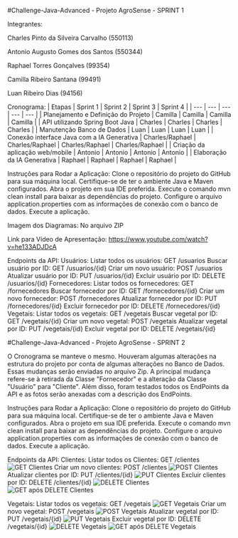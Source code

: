 #Challenge-Java-Advanced - Projeto AgroSense - SPRINT 1 

Integrantes:

Charles Pinto da Silveira Carvalho (550113) 

Antonio Augusto Gomes dos Santos (550344)

Raphael Torres Gonçalves (99354)

Camilla Ribeiro Santana (99491)

Luan Ribeiro Dias (94156)

Cronograma:
| Etapas | Sprint 1 | Sprint 2 | Sprint 3 | Sprint 4 |
| --- | --- | --- | --- | --- |
| Planejamento e Definição do Projeto | Camilla | Camilla | Camilla | Camilla |
| API utilizando Spring Boot Java | Charles | Charles | Charles | Charles |
| Manutenção Banco de Dados | Luan | Luan | Luan | Luan |
| Conexão interface Java com a IA Generativa | Charles/Raphael | Charles/Raphael | Charles/Raphael | Charles/Raphael |
| Criação da aplicação web/mobile | Antonio | Antonio | Antonio | Antonio |
| Elaboração da IA Generativa | Raphael | Raphael | Raphael | Raphael |

Instruções para Rodar a Aplicação:
Clone o repositório do projeto do GitHub para sua máquina local.
Certifique-se de ter o ambiente Java e Maven configurados.
Abra o projeto em sua IDE preferida.
Execute o comando mvn clean install para baixar as dependências do projeto.
Configure o arquivo application.properties com as informações de conexão com o banco de dados.
Execute a aplicação.

Imagem dos Diagramas:
No arquivo ZIP

Link para Vídeo de Apresentação:
https://www.youtube.com/watch?v=he133ADJDcA

Endpoints da API:
Usuários:
Listar todos os usuários: GET /usuarios
Buscar usuário por ID: GET /usuarios/{id}
Criar um novo usuário: POST /usuarios
Atualizar usuário por ID: PUT /usuarios/{id}
Excluir usuário por ID: DELETE /usuarios/{id}
Fornecedores:
Listar todos os fornecedores: GET /fornecedores
Buscar fornecedor por ID: GET /fornecedores/{id}
Criar um novo fornecedor: POST /fornecedores
Atualizar fornecedor por ID: PUT /fornecedores/{id}
Excluir fornecedor por ID: DELETE /fornecedores/{id}
Vegetais:
Listar todos os vegetais: GET /vegetais
Buscar vegetal por ID: GET /vegetais/{id}
Criar um novo vegetal: POST /vegetais
Atualizar vegetal por ID: PUT /vegetais/{id}
Excluir vegetal por ID: DELETE /vegetais/{id}

#Challenge-Java-Advanced - Projeto AgroSense - SPRINT 2

O Cronograma se manteve o mesmo. Houveram algumas alterações na estrutura do projeto por conta de algumas alterações no Banco de Dados. Essas mudanças serão enviadas no arquivo Zip.
A principal mudança refere-se à retirada da Classe "Fornecedor" e a alteração da Classe "Usuário" para "Cliente". Além disso, foram testados todos os EndPoints da API e as fotos serão anexadas com a descrição dos EndPoints.

Instruções para Rodar a Aplicação:
Clone o repositório do projeto do GitHub para sua máquina local.
Certifique-se de ter o ambiente Java e Maven configurados.
Abra o projeto em sua IDE preferida.
Execute o comando mvn clean install para baixar as dependências do projeto.
Configure o arquivo application.properties com as informações de conexão com o banco de dados.
Execute a aplicação.

Endpoints da API:
Clientes:
Listar todos os Clientes: GET /clientes
![GET Clientes](https://github.com/CharCarvalho/Challenge-Java-Advanced/assets/126685062/a551708f-17a9-4cf0-839e-ddbe1555ade4)
Criar um novo clientes: POST /clientes
![POST Clientes](https://github.com/CharCarvalho/Challenge-Java-Advanced/assets/126685062/0fd0833c-39d8-4e1f-8797-5c9aa56a8e69)
Atualizar clientes por ID: PUT /clientes/{id}
![PUT Clientes](https://github.com/CharCarvalho/Challenge-Java-Advanced/assets/126685062/1e2bc8b9-88b9-473e-9715-0a34d130eb6b)
Excluir clientes por ID: DELETE /clientes/{id}
![DELETE Clientes](https://github.com/CharCarvalho/Challenge-Java-Advanced/assets/126685062/1d1ffae0-0fbf-4b3a-ba7a-58bbcf0cd0dc)
![GET após DELETE Clientes](https://github.com/CharCarvalho/Challenge-Java-Advanced/assets/126685062/e1a31565-6f1d-492d-b015-f642f54041ab)

Vegetais:
Listar todos os vegetais: GET /vegetais
![GET Vegetais](https://github.com/CharCarvalho/Challenge-Java-Advanced/assets/126685062/576e9ed9-68d4-49f2-97a1-08fd1f3052b2)
Criar um novo vegetal: POST /vegetais
![POST Vegetais](https://github.com/CharCarvalho/Challenge-Java-Advanced/assets/126685062/8d752219-b0ea-4c52-bb98-92e92501a5a8)
Atualizar vegetal por ID: PUT /vegetais/{id}
![PUT Vegetais](https://github.com/CharCarvalho/Challenge-Java-Advanced/assets/126685062/f06521c6-aedf-4b84-ab75-3c0b8ee2c934)
Excluir vegetal por ID: DELETE /vegetais/{id}
![DELETE Vegetais](https://github.com/CharCarvalho/Challenge-Java-Advanced/assets/126685062/f83d9f16-5e4c-42c3-9ab2-9617e2a0343d)
![GET após DELETE Vegetais](https://github.com/CharCarvalho/Challenge-Java-Advanced/assets/126685062/27fc6fe8-42d8-46e8-9a30-76dd66efb0ee)
